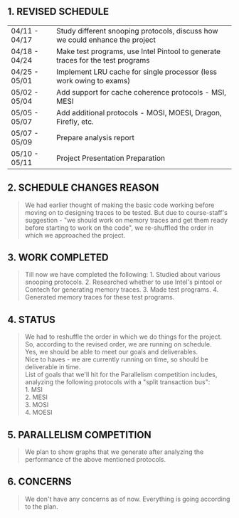 ## 1. REVISED SCHEDULE
<table style="width:100%">
  <tr>
    <td>04/11 - 04/17</td>
    <td>Study different snooping protocols, discuss how we could enhance the project</td>
  </tr>
  <tr>
    <td>04/18 - 04/24</td>
    <td>Make test programs, use Intel Pintool to generate traces for the test programs</td>
  </tr>
  <tr>
    <td>04/25 - 05/01</td>
    <td>Implement LRU cache for single processor (less work owing to exams)</td>
  </tr>
  <tr>
    <td>05/02 - 05/04</td>
    <td>Add support for cache coherence protocols - MSI, MESI</td>
  </tr>
  <tr>
    <td>05/05 - 05/07</td>
    <td>Add additional protocols - MOSI, MOESI, Dragon, Firefly, etc.</td>
  </tr>
  <tr>
    <td>05/07 - 05/09</td>
    <td>Prepare analysis report</td>
  </tr>
  <tr>
    <td>05/10 - 05/11</td>
    <td>Project Presentation Preparation</td>
  </tr>
</table>

## 2. SCHEDULE CHANGES REASON
> We had earlier thought of making the basic code working before moving on to designing
traces to be tested. But due to course-staff's suggestion - "we should work on memory
traces and get them ready before starting to work on the code", we re-shuffled the order
in which we approached the project. <br>

## 3. WORK COMPLETED
> Till now we have completed the following:
> 1\. Studied about various snooping protocols.
> 2\. Researched whether to use Intel's pintool or Contech for generating memory traces.
> 3\. Made test programs.
> 4\. Generated memory traces for these test programs.

## 4. STATUS
> We had to reshuffle the order in which we do things for the project. So, according to the
revised order, we are running on schedule. <br>
> Yes, we should be able to meet our goals and deliverables. <br>
> Nice to haves - we are currently running on time, so should be deliverable in time. <br>
> List of goals that we'll hit for the Parallelism competition includes, analyzing the following
protocols with a "split transaction bus": <br>
> 1\. MSI <br>
> 2\. MESI <br>
> 3\. MOSI <br>
> 4\. MOESI <br>

## 5. PARALLELISM COMPETITION
> We plan to show graphs that we generate after analyzing the performance of the above mentioned protocols.

## 6. CONCERNS
> We don't have any concerns as of now. Everything is going according to the plan. <br>
